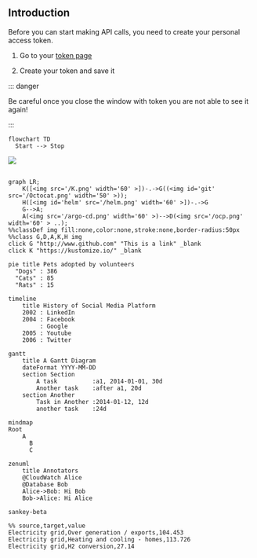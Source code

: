 ## Introduction

Before you can start making API calls, you need to create your personal access token.

1. Go to your [token page](https://api/api-tokens)

2. Create your token and save it

::: danger

Be careful once you close the window with token you are not able to see it again!

:::

```mermaid
flowchart TD
  Start --> Stop
```

![](/K.png)

## <!-- <img src='/K.png' width='60' > -->

```mermaid
graph LR;
    K([<img src='/K.png' width='60' >])-.->G((<img id='git' src='/Octocat.png' width='50' >));
    H([<img id='helm' src='/helm.png' width='60' >])-.->G
    G-->A;
    A(<img src='/argo-cd.png' width='60' >)-->D(<img src='/ocp.png' width='60' > ..);
%%classDef img fill:none,color:none,stroke:none,border-radius:50px
%%class G,D,A,K,H img
click G "http://www.github.com" "This is a link" _blank
click K "https://kustomize.io/" _blank
```

```mermaid
pie title Pets adopted by volunteers
  "Dogs" : 386
  "Cats" : 85
  "Rats" : 15
```

```mermaid
timeline
    title History of Social Media Platform
    2002 : LinkedIn
    2004 : Facebook
         : Google
    2005 : Youtube
    2006 : Twitter
```

```mermaid
gantt
    title A Gantt Diagram
    dateFormat YYYY-MM-DD
    section Section
        A task          :a1, 2014-01-01, 30d
        Another task    :after a1, 20d
    section Another
        Task in Another :2014-01-12, 12d
        another task    :24d
```

```mermaid
mindmap
Root
    A
      B
      C
```

```mermaid
zenuml
    title Annotators
    @CloudWatch Alice
    @Database Bob
    Alice->Bob: Hi Bob
    Bob->Alice: Hi Alice
```

```mermaid
sankey-beta

%% source,target,value
Electricity grid,Over generation / exports,104.453
Electricity grid,Heating and cooling - homes,113.726
Electricity grid,H2 conversion,27.14
```

<style>
  #git {
    border-radius: 50px;
  }

  #helm,
  .dark #git{
    transform: scale(1.5);
  }

  .dark #helm {
    filter: brightness(1.5);
  }
</style>

